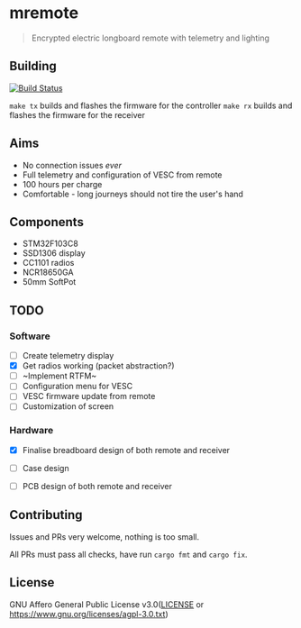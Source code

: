 #  mremote
> Encrypted electric longboard remote with telemetry and lighting

## Building
[![Build Status](https://travis-ci.org/chocol4te/mremote.svg?branch=master)](https://travis-ci.org/chocol4te/mremote)

```make tx``` builds and flashes the firmware for the controller
```make rx``` builds and flashes the firmware for the receiver

## Aims
* No connection issues *ever*
* Full telemetry and configuration of VESC from remote
* 100 hours per charge
* Comfortable - long journeys should not tire the user's hand

## Components
* STM32F103C8
* SSD1306 display
* CC1101 radios
* NCR18650GA
* 50mm SoftPot

## TODO
### Software
- [ ] Create telemetry display
- [x] Get radios working (packet abstraction?)
- [ ] ~Implement RTFM~
- [ ] Configuration menu for VESC
- [ ] VESC firmware update from remote
- [ ] Customization of screen

### Hardware
- [x] Finalise breadboard design of both remote and receiver
- [ ] Case design
- [ ] PCB design of both remote and receiver


## Contributing

Issues and PRs very welcome, nothing is too small.

All PRs must pass all checks, have run `cargo fmt` and `cargo fix`.

## License
GNU Affero General Public License v3.0([LICENSE](LICENSE) or
  https://www.gnu.org/licenses/agpl-3.0.txt)
